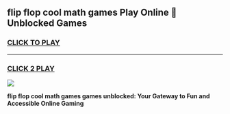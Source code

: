 
## flip flop cool math games Play Online 👋 Unblocked Games
<h3>
<a href="https://news.freeplayer.one?title=flip_flop_cool_math_games&ref=17CMG">CLICK TO PLAY</a></h3>
<hr>

<h3>
<a href="https://news.freeplayer.one?title=flip_flop_cool_math_games&ref=17CMG">CLICK 2 PLAY</a>
  
</h3>

<a href="https://news.freeplayer.one?title=flip_flop_cool_math_games&ref=17CMG/"><img src="https://clearcache.store/games.png"></a>


**flip flop cool math games games unblocked: Your Gateway to Fun and Accessible Online Gaming**
